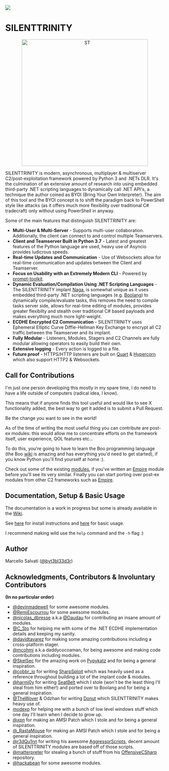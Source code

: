 ![](https://github.com/byt3bl33d3r/SILENTTRINITY/workflows/SILENTTRINITY%20Tests/badge.svg)

# SILENTTRINITY

<p align="center">
  <img src="https://user-images.githubusercontent.com/5151193/45964397-e462e280-bfe2-11e8-88a7-69212e0f0355.png" width=400 height=400 alt="ST"/>
</p>

SILENTTRINITY is modern, asynchronous, multiplayer & multiserver C2/post-exploitation framework powered by Python 3 and .NETs DLR. It's the culmination of an extensive amount of research into using embedded third-party .NET scripting languages to dynamically call .NET API's, a technique the author coined as BYOI (Bring Your Own Interpreter). The aim of this tool and the BYOI concept is to shift the paradigm back to PowerShell style like attacks (as it offers much more flexibility over traditional C# tradecraft) only without using PowerShell in anyway.

Some of the main features that distinguish SILENTTRINITY are:
- **Multi-User & Multi-Server** - Supports multi-user collaboration. Additionally, the client can connect to and control multiple Teamservers.
- **Client and Teamserver Built in Python 3.7** - Latest and greatest features of the Python language are used, heavy use of Asyncio provides ludicrous speeds.
- **Real-time Updates and Communication** - Use of Websockets allow for real-time communication and updates between the Client and Teamserver.
- **Focus on Usability with an Extremely Modern CLI** - Powered by [prompt-toolkit](https://github.com/prompt-toolkit/python-prompt-toolkit).
- **Dynamic Evaluation/Compilation Using .NET Scripting Languages** - The SILENTTRINITY implant [Naga](https://github.com/byt3bl33d3r/Naga), is somewhat unique as it uses embedded third-party .NET scripting languages (e.g. [Boolang](https://github.com/boo-lang/boo)) to dynamically compile/evaluate tasks, this removes the need to compile tasks server side, allows for real-time editing of modules, provides greater flexibilty and stealth over traditional C# based payloads and makes everything much more light-weight.
- **ECDHE Encrypted C2 Communication** - SILENTTRINITY uses Ephemeral Elliptic Curve Diffie-Hellman Key Exchange to encrypt all C2 traffic between the Teamserver and its implant.
- **Fully Modular** - Listeners, Modules, Stagers and C2 Channels are fully modular allowing operators to easily build their own.
- **Extensive logging** - Every action is logged to a file.
- **Future proof** - HTTPS/HTTP listeners are built on [Quart](https://gitlab.com/pgjones/quart) & [Hypercorn](https://gitlab.com/pgjones/hypercorn) which also support HTTP2 & Websockets.

## Call for Contributions

I'm just one person developing this mostly in my spare time, I do need to have a life outside of computers (radical idea, I know).

This means that if anyone finds this tool useful and would like to see X functionality added, the best way to get it added is to submit a Pull Request.

Be the change you want to see in the world!

As of the time of writing the most useful thing you can contribute are post-ex modules: this would allow me to concentrate efforts on the framework itself, user experience, QOL features etc...

To do this, you're going to have to learn the Boo programming language (the Boo [wiki](https://github.com/boo-lang/boo/wiki) is amazing and has everything you'd need to get started), if you know Python you'll find yourself at home :).

Check out some of the existing [modules](../master/core/teamserver/modules/boo), if you've written an [Empire](https://github.com/EmpireProject/Empire) module before you'll see its very similar.
Finally you can start porting over post-ex modules from other C2 frameworks such as [Empire](https://github.com/EmpireProject/Empire).

## Documentation, Setup & Basic Usage

The documentation is a work in progress but some is already available in the [Wiki](https://github.com/byt3bl33d3r/SILENTTRINITY/wiki).

See [here](https://github.com/byt3bl33d3r/SILENTTRINITY/wiki/Installation) for install instructions and [here](https://github.com/byt3bl33d3r/SILENTTRINITY/wiki/Basic-Usage) for basic usage.

I recommend making wild use the ```help``` command and the ```-h``` flag :)

## Author

Marcello Salvati ([@byt3bl33d3r](https://twitter.com/byt3bl33d3r))

## Acknowledgments, Contributors & Involuntary Contributors

**(In no particular order)**

- [@devinmadewell](https://github.com/devinmadewell) for some awesome modules.
- [@RemiEscourrou](https://github.com/RemiEscourrou) for some awesome modules.
- [@nicolas_dbresse](https://twitter.com/nicolas_dbresse) a.k.a [@Daudau](https://github.com/Daudau) for contributing an insane amount of modules.
- [@C_Sto](https://twitter.com/C__Sto) for helping me with some of the .NET ECDHE implementation details and keeping my sanity.
- [@davidtavarez](https://twitter.com/davidtavarez) for making some amazing contributions including a cross-platform stager.
- [@mcohmi](https://twitter.com/mcohmi) a.k.a daddycocoaman, for being awesome and making code contributions including modules.
- [@SkelSec](https://twitter.com/SkelSec) for the amazing work on [Pypykatz](https://github.com/skelsec/pypykatz) and for being a general inspiration.
- [@cobbr_io](https://twitter.com/cobbr_io) for writing [SharpSploit](https://github.com/cobbr/SharpSploit) which was heavily used as a reference throughout building a lot of the implant code & modules.
- [@harmj0y](https://twitter.com/harmj0y) for writing [SeatBelt](https://github.com/GhostPack/Seatbelt) which I stole (won't be the least thing I'll steal from him either!) and ported over to Boolang and for being a general inspiration.
- [@TheWover](https://twitter.com/TheRealWover) & Odzhan for writing [Donut](https://github.com/TheWover/donut) which SILENTTRINITY makes heavy use of.
- [modexp](https://modexp.wordpress.com) for helping me with a bunch of low level windows stuff which one day I'll learn when I decide to grow up.
- [@_xpn_](https://twitter.com/_xpn_) for making an AMSI Patch which I stole and for being a general inspiration.
- [@_RastaMouse](https://twitter.com/_RastaMouse) for making an AMSI Patch which I stole and for being a general inspiration.
- [@r3dQu1nn](https://twitter.com/r3dQu1nn) for writing his awesome [AggressorScripts](https://github.com/harleyQu1nn/AggressorScripts), decent amount of SILENTTRINITY modules are based off of those scripts.
- [@matterpreter](https://twitter.com/matterpreter) for stealing a bunch of stuff from his [OffensiveCSharp](https://github.com/matterpreter/OffensiveCSharp) repository.
- [@hackabean](https://github.com/hackabean) for some awesome modules.
